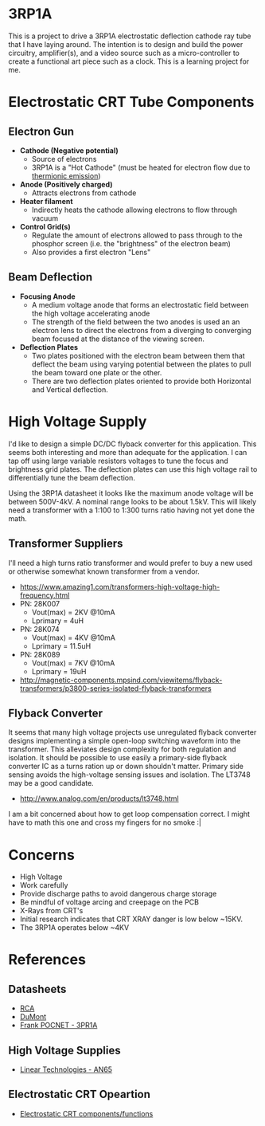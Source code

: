 # 3RP1A

This is a project to drive a 3RP1A electrostatic deflection cathode ray tube that I have laying around. The intention is to design and build the power circuitry, amplifier(s), and a video source such as a micro-controller to create a functional art piece such as a clock. This is a learning project for me.

# Electrostatic CRT Tube Components


## Electron Gun

 * **Cathode (Negative potential)**
   * Source of electrons
   * 3RP1A is a "Hot Cathode" (must be heated for electron flow due to [thermionic emission](https://en.wikipedia.org/wiki/Thermionic_emission))
 * **Anode (Positively charged)**
   * Attracts electrons from cathode
 * **Heater filament**
   * Indirectly heats the cathode allowing electrons to flow through vacuum
 * **Control Grid(s)**
   * Regulate the amount of electrons allowed to pass through to the phosphor screen (i.e. the "brightness" of the electron beam)
   * Also provides a first electron "Lens"

## Beam Deflection

 * **Focusing Anode**
   * A medium voltage anode that forms an   electrostatic field between the high voltage accelerating anode
   * The strength of the field between the two anodes is used an an electron lens to direct the electrons from a diverging to converging beam focused at the distance of the viewing screen.
 * **Deflection Plates**
   * Two plates positioned with the electron beam between them that deflect the beam using varying potential between the plates to pull the beam toward one plate or the other.
   * There are two deflection plates oriented to provide both Horizontal and Vertical deflection.

# High Voltage Supply

I'd like to design a simple DC/DC flyback converter for this application. This seems both interesting and more than adequate for the application. I can tap off using large variable resistors voltages to tune the focus and brightness grid plates. The deflection plates can use this high voltage rail to differentially tune the beam deflection.

Using the 3RP1A datasheet it looks like the maximum anode voltage will be between 500V-4kV. A nominal range looks to be about 1.5kV. This will likely need a transformer with a 1:100 to 1:300 turns ratio having not yet done the math.

## Transformer Suppliers

I'll need a high turns ratio transformer and would prefer to buy a new used or otherwise somewhat known transformer from a vendor.

* https://www.amazing1.com/transformers-high-voltage-high-frequency.html
 * PN: 28K007
   * Vout(max) = 2KV @10mA
   * Lprimary = 4uH
 * PN: 28K074
   * Vout(max) = 4KV @10mA
   * Lprimary = 11.5uH
 * PN: 28K089
   * Vout(max) = 7KV @10mA
   * Lprimary = 19uH
* http://magnetic-components.mpsind.com/viewitems/flyback-transformers/p3800-series-isolated-flyback-transformers

## Flyback Converter

It seems that many high voltage projects use unregulated flyback converter designs implementing a simple open-loop switching waveform into the transformer. This alleviates design complexity for both regulation and isolation. It should be possible to use easily a primary-side flyback converter IC as a turns ration up or down shouldn't matter. Primary side sensing avoids the high-voltage sensing issues and isolation. The LT3748 may be a good candidate.

* http://www.analog.com/en/products/lt3748.html

I am a bit concerned about how to get loop compensation correct. I might have to math this one and cross my fingers for no smoke :|

# Concerns

* High Voltage
 * Work carefully
 * Provide discharge paths to avoid dangerous charge storage
 * Be mindful of voltage arcing and creepage on the PCB
* X-Rays from CRT's
 * Initial research indicates that CRT XRAY danger is low below ~15KV.
 * The 3RP1A operates below ~4KV


# References

## Datasheets

* [RCA](http://electronbin.com/sheets/049/3/3RP1A.pdf)
* [DuMont](http://electronbin.com/sheets/041/3/3RP1A.pdf)
* [Frank POCNET - 3PR1A](https://frank.pocnet.net/sheets/168/3/3RP1.pdf|)

## High Voltage Supplies

* [Linear Technologies -  AN65](http://www.analog.com/media/en/technical-documentation/application-notes/an65fa.pdf)


## Electrostatic CRT Opeartion

* [Electrostatic CRT components/functions](http://www.tpub.com/neets/book6/21e.htm)

